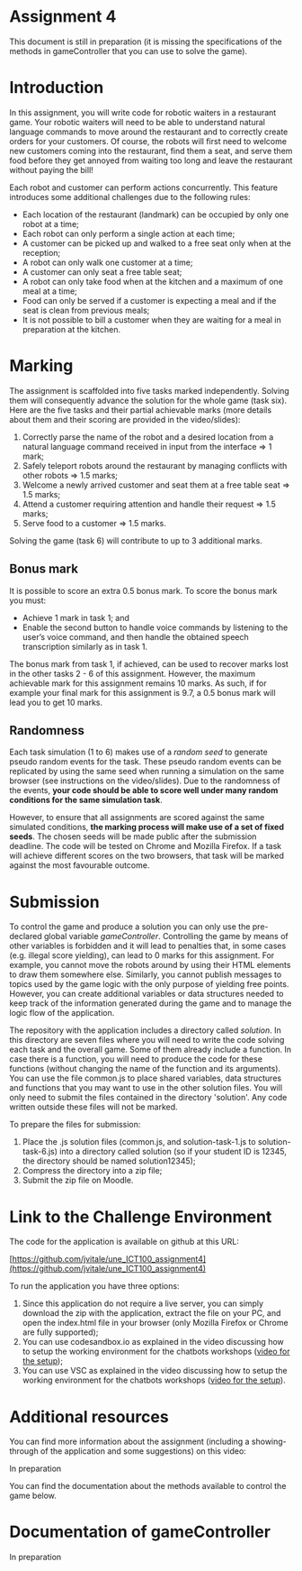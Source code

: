 # Assignment 4

This document is still in preparation (it is missing the specifications of the methods in gameController that you can use to solve the game).

# Introduction 

In this assignment, you will write code for robotic waiters in a restaurant game.
Your robotic waiters will need to be able to understand natural language commands to move around the restaurant and to correctly create orders for your customers. Of course, the robots will first need to welcome new customers coming into the restaurant, find them a seat, and serve them food before they get annoyed from waiting too long and leave the restaurant without paying the bill!

Each robot and customer can perform actions concurrently. This feature introduces some additional challenges due to the following rules:

* Each location of the restaurant (landmark) can be occupied by only one robot at a time;
* Each robot can only perform a single action at each time;
* A customer can be picked up and walked to a free seat only when at the reception;
* A robot can only walk one customer at a time;
* A customer can only seat a free table seat;
* A robot can only take food when at the kitchen and a maximum of one meal at a time;
* Food can only be served if a customer is expecting a meal and if the seat is clean from previous meals;
* It is not possible to bill a customer when they are waiting for a meal in preparation at the kitchen.

# Marking

The assignment is scaffolded into five tasks marked independently. Solving them will consequently advance the solution for the whole game (task six). Here are the five tasks and their partial achievable marks (more details about them and their scoring are provided in the video/slides):

1. Correctly parse the name of the robot and a desired location from a natural language command received in input from the interface => 1 mark;
2. Safely teleport robots around the restaurant by managing conflicts with other robots => 1.5 marks;
3. Welcome a newly arrived customer and seat them at a free table seat => 1.5 marks;
4. Attend a customer requiring attention and handle their request => 1.5 marks;
5. Serve food to a customer => 1.5 marks.

Solving the game (task 6) will contribute to up to 3 additional marks.

## Bonus mark

It is possible to score an extra 0.5 bonus mark. To score the bonus mark you must:

* Achieve 1 mark in task 1; and
* Enable the second button to handle voice commands by listening to the user’s voice command, and then handle the obtained speech transcription similarly as in task 1.

The bonus mark from task 1, if achieved, can be used to recover marks lost in the other tasks 2 - 6 of this assignment. However, the maximum achievable mark for this assignment remains 10 marks. As such, if for example your final mark for this assignment is 9.7, a 0.5 bonus mark will lead you to get 10 marks.

## Randomness

Each task simulation (1 to 6) makes use of a *random seed* to generate pseudo random events for the task. These pseudo random events can be replicated by using the same seed when running a simulation on the same browser (see instructions on the video/slides). Due to the randomness of the events, **your code should be able to score well under many random conditions for the same simulation task**.

However, to ensure that all assignments are scored against the same simulated conditions, **the marking process will make use of a set of fixed seeds**. The chosen seeds will be made public after the submission deadline. The code will be tested on Chrome and Mozilla Firefox. If a task will achieve different scores on the two browsers, that task will be marked against the most favourable outcome.

# Submission

To control the game and produce a solution you can only use the pre-declared global variable *gameController*. Controlling the game by means of other variables is forbidden and it will lead to penalties that, in some cases (e.g. illegal score yielding), can lead to 0 marks for this assignment. For example, you cannot move the robots around by using their HTML elements to draw them somewhere else. Similarly, you cannot publish messages to topics used by the game logic with the only purpose of yielding free points. However, you can create additional variables or data structures needed to keep track of the information generated during the game and to manage the logic flow of the application.

The repository with the application includes a directory called *solution*. In this directory are seven files where you will need to write the code solving each task and the overall game. Some of them already include a function. In case there is a function, you will need to produce the code for these functions (without changing the name of the function and its arguments). You can use the file common.js to place shared variables, data structures and functions that you may want to use in the other solution files. You will only need to submit the files contained in the directory 'solution'. Any code written outside these files will not be marked.

To prepare the files for submission:

1. Place the .js solution files (common.js, and solution-task-1.js to solution-task-6.js) into a directory called solution<your student ID> (so if your student ID is 12345, the directory should be named solution12345);
2. Compress the directory into a zip file;
3. Submit the zip file on Moodle.

# Link to the Challenge Environment

The code for the application is available on github at this URL:

[https://github.com/jvitale/une_ICT100_assignment4](https://github.com/jvitale/une_ICT100_assignment4)

To run the application you have three options:

1. Since this application do not require a live server, you can simply download the zip with the application, extract the file on your PC, and open the index.html file in your browser (only Mozilla Firefox or Chrome are fully supported);
2. You can use codesandbox.io as explained in the video discussing how to setup the working environment for the chatbots workshops ([video for the setup](https://echo360.org.au/media/c7315e50-02db-45ec-953f-5cdad6ead615/public));
3. You can use VSC as explained in the video discussing how to setup the working environment for the chatbots workshops ([video for the setup](https://echo360.org.au/media/c7315e50-02db-45ec-953f-5cdad6ead615/public)).

# Additional resources

You can find more information about the assignment (including a showing-through of the application and some suggestions) on this video:

In preparation

You can find the documentation about the methods available to control the game below.

# Documentation of gameController

In preparation
